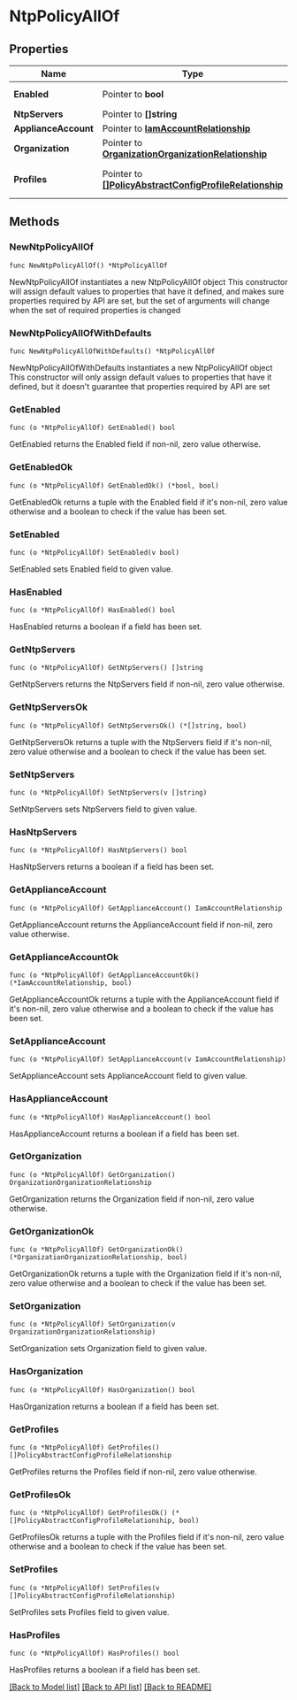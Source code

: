 # NtpPolicyAllOf

## Properties

Name | Type | Description | Notes
------------ | ------------- | ------------- | -------------
**Enabled** | Pointer to **bool** | State of NTP service on the endpoint. | [optional] 
**NtpServers** | Pointer to **[]string** |  | [optional] 
**ApplianceAccount** | Pointer to [**IamAccountRelationship**](iam.Account.Relationship.md) |  | [optional] 
**Organization** | Pointer to [**OrganizationOrganizationRelationship**](organization.Organization.Relationship.md) |  | [optional] 
**Profiles** | Pointer to [**[]PolicyAbstractConfigProfileRelationship**](policy.AbstractConfigProfile.Relationship.md) | An array of relationships to policyAbstractConfigProfile resources. | [optional] 

## Methods

### NewNtpPolicyAllOf

`func NewNtpPolicyAllOf() *NtpPolicyAllOf`

NewNtpPolicyAllOf instantiates a new NtpPolicyAllOf object
This constructor will assign default values to properties that have it defined,
and makes sure properties required by API are set, but the set of arguments
will change when the set of required properties is changed

### NewNtpPolicyAllOfWithDefaults

`func NewNtpPolicyAllOfWithDefaults() *NtpPolicyAllOf`

NewNtpPolicyAllOfWithDefaults instantiates a new NtpPolicyAllOf object
This constructor will only assign default values to properties that have it defined,
but it doesn't guarantee that properties required by API are set

### GetEnabled

`func (o *NtpPolicyAllOf) GetEnabled() bool`

GetEnabled returns the Enabled field if non-nil, zero value otherwise.

### GetEnabledOk

`func (o *NtpPolicyAllOf) GetEnabledOk() (*bool, bool)`

GetEnabledOk returns a tuple with the Enabled field if it's non-nil, zero value otherwise
and a boolean to check if the value has been set.

### SetEnabled

`func (o *NtpPolicyAllOf) SetEnabled(v bool)`

SetEnabled sets Enabled field to given value.

### HasEnabled

`func (o *NtpPolicyAllOf) HasEnabled() bool`

HasEnabled returns a boolean if a field has been set.

### GetNtpServers

`func (o *NtpPolicyAllOf) GetNtpServers() []string`

GetNtpServers returns the NtpServers field if non-nil, zero value otherwise.

### GetNtpServersOk

`func (o *NtpPolicyAllOf) GetNtpServersOk() (*[]string, bool)`

GetNtpServersOk returns a tuple with the NtpServers field if it's non-nil, zero value otherwise
and a boolean to check if the value has been set.

### SetNtpServers

`func (o *NtpPolicyAllOf) SetNtpServers(v []string)`

SetNtpServers sets NtpServers field to given value.

### HasNtpServers

`func (o *NtpPolicyAllOf) HasNtpServers() bool`

HasNtpServers returns a boolean if a field has been set.

### GetApplianceAccount

`func (o *NtpPolicyAllOf) GetApplianceAccount() IamAccountRelationship`

GetApplianceAccount returns the ApplianceAccount field if non-nil, zero value otherwise.

### GetApplianceAccountOk

`func (o *NtpPolicyAllOf) GetApplianceAccountOk() (*IamAccountRelationship, bool)`

GetApplianceAccountOk returns a tuple with the ApplianceAccount field if it's non-nil, zero value otherwise
and a boolean to check if the value has been set.

### SetApplianceAccount

`func (o *NtpPolicyAllOf) SetApplianceAccount(v IamAccountRelationship)`

SetApplianceAccount sets ApplianceAccount field to given value.

### HasApplianceAccount

`func (o *NtpPolicyAllOf) HasApplianceAccount() bool`

HasApplianceAccount returns a boolean if a field has been set.

### GetOrganization

`func (o *NtpPolicyAllOf) GetOrganization() OrganizationOrganizationRelationship`

GetOrganization returns the Organization field if non-nil, zero value otherwise.

### GetOrganizationOk

`func (o *NtpPolicyAllOf) GetOrganizationOk() (*OrganizationOrganizationRelationship, bool)`

GetOrganizationOk returns a tuple with the Organization field if it's non-nil, zero value otherwise
and a boolean to check if the value has been set.

### SetOrganization

`func (o *NtpPolicyAllOf) SetOrganization(v OrganizationOrganizationRelationship)`

SetOrganization sets Organization field to given value.

### HasOrganization

`func (o *NtpPolicyAllOf) HasOrganization() bool`

HasOrganization returns a boolean if a field has been set.

### GetProfiles

`func (o *NtpPolicyAllOf) GetProfiles() []PolicyAbstractConfigProfileRelationship`

GetProfiles returns the Profiles field if non-nil, zero value otherwise.

### GetProfilesOk

`func (o *NtpPolicyAllOf) GetProfilesOk() (*[]PolicyAbstractConfigProfileRelationship, bool)`

GetProfilesOk returns a tuple with the Profiles field if it's non-nil, zero value otherwise
and a boolean to check if the value has been set.

### SetProfiles

`func (o *NtpPolicyAllOf) SetProfiles(v []PolicyAbstractConfigProfileRelationship)`

SetProfiles sets Profiles field to given value.

### HasProfiles

`func (o *NtpPolicyAllOf) HasProfiles() bool`

HasProfiles returns a boolean if a field has been set.


[[Back to Model list]](../README.md#documentation-for-models) [[Back to API list]](../README.md#documentation-for-api-endpoints) [[Back to README]](../README.md)


